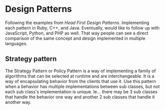 # Design Patterns

Following the examples from _Head First Design Patterns_. Implementing each pattern in Ruby, C++, and Java. Eventually, would like to follow up with JavaScript, Python, and PHP as well. That way people can see a direct comparison of the same concept and design implemented in multiple languages.

## Strategy pattern

The Strategy Pattern or Policy Pattern is a way of implementing a family of algorithms that can be selected at runtime and are interchangeable. It is a way of encapsulating behavior from the clients that use it. Use this pattern when a behavior has multiple implementations between sub classes, but not each sub class's implementation is unique. Ie... there may be 3 sub classes that handle the behavior one way and another 2 sub classes that handle it another way.